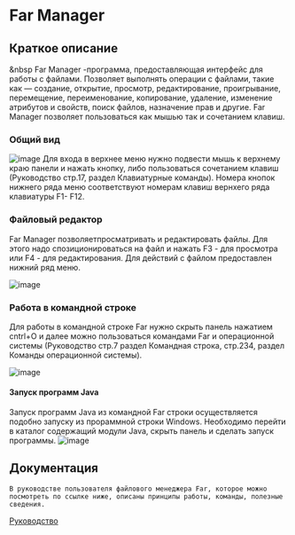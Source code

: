 # Far Manager
## Краткое описание
&nbsp Far Manager -программа, предоставляющая интерфейс для работы с файлами.
Позволяет выполнять операции с файлами, такие как — создание, открытие, просмотр, редактирование, проигрывание, перемещение, переименование, копирование, удаление, изменение атрибутов и свойств, поиск файлов, назначение прав и другие.
Far Manager позволяет пользоваться как мышью так и сочетанием клавиш. 


   ### Общий вид   
![image](https://github.com/SvetlanaBoichenko/UseFar/assets/160069590/7d1874ec-bec7-4878-bd88-d547dd9efce0)
   Для входа в верхнее меню нужно подвести мышь к верхнему краю панели и нажать кнопку, либо пользоваться сочетанием клавиш (Руководство стр.17, раздел Клавиатурные команды). 
Номера кнопок нижнего ряда меню соответствуют номерам клавиш вернхего ряда клавиатуры F1- F12.

  
   ### Файловый редактор
Far Manager позволяетпросматривать и редактировать файлы. Для этого надо спозиционироваться на файл и нажать F3 - для просмотра или F4 - для редактирования. Для действий с файлом предоставлен нижний ряд меню.
   
![image](https://github.com/SvetlanaBoichenko/UseFar/assets/160069590/21c9ae62-6b50-4284-ae47-dc7787b705a2)


   
   ### Работа в командной строке
Для работы в командной строке Far нужно скрыть панель нажатием cntrl+O и далее можно пользоваться командами Far и операционной системы (Руководство стр.7 раздел Командная строка, стр.234, раздел Команды операционной системы).

![image](https://github.com/SvetlanaBoichenko/UseFar/assets/160069590/afab5d2b-6d80-4115-bf84-58e3c52970d0)

  
   #### Запуск программ Java
Запуск программ Java из командной Far строки осуществляется подобно запуску из прораммной строки Windows.
Необходимо перейти в каталог содержащий модули Java, скрыть панель и сделать запуск программы.
![image](https://github.com/SvetlanaBoichenko/UseFar/assets/160069590/2a1d2088-7121-4cef-afa8-014bfc325c4e)

## Документация
    В руководстве пользователя файлового менеджера Far, которое можно посмотреть по ссылке ниже, описаны принципы работы, команды, полезные сведения.
[Руководство](https://documentation.help/Far-Manager-ru/documentation.pdf)

